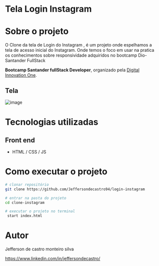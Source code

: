 # Tela Login Instagram 


# Sobre o projeto

O Clone da tela de Login do Instagram , é um projeto onde espelhamos a tela de acesso inicial do Instagram. Onde temos o foco em usar na pratica os conhecimentos sobre 
responsividade adquiridos no bootcamp Dio-Santander FullStack

**Bootcamp Santander fullStack Developer**, organizado pela [Digital Innovation One](https://www.dio.me/ "Site da Dio").



## Tela 
![image](https://user-images.githubusercontent.com/60047670/179427374-c1556da2-e043-489b-8fa2-5135e00c611f.png) 



# Tecnologias utilizadas
## Front end
- HTML / CSS / JS

# Como executar o projeto

```bash
# clonar repositório
git clone https://github.com/Jeffersondecastro94/login-instagram

# entrar na pasta do projeto 
cd clone-instagram

# executar o projeto no terminal 
 start index.html
```

# Autor

Jefferson de castro monteiro silva

https://www.linkedin.com/in/jeffersondecastro/
